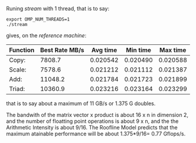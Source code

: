 
Runing _stream_ with 1 thread, that is to say:
```
export OMP_NUM_THREADS=1
./stream
```

gives, on the _reference_ _machine_:

Function|    Best Rate MB/s | Avg time |    Min time  |   Max time|
--------|-------------------|----------|--------------|-----------|
Copy:|            7808.7 |     0.020542 |    0.020490 |    0.020588|
Scale:|            7578.6 |     0.021212|      0.021112 |     0.021387| 
Add:  |          11048.2|     0.021784|     0.021723 |    0.021899| 
Triad:  |        10360.9  |   0.023216  |   0.023164 |    0.023299|

that is to say about a maximum of 11 GB/s or 1.375 G doubles.

The bandwith of the matrix vector x product is about 16 x n in
dimension 2, and the number of floatting point operations is about 9 x
n, and the the Arithmetic Intensity is about 9/16. The Roofline Model
predicts that the maximum atainable performance will be about
1.375*9/16= 0.77 Gflops/s.
